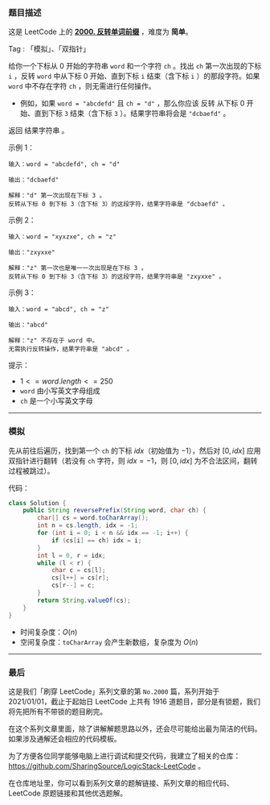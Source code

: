 ### 题目描述

这是 LeetCode 上的 **[2000. 反转单词前缀](https://leetcode-cn.com/problems/reverse-prefix-of-word/solution/gong-shui-san-xie-jian-dan-shuang-zhi-zh-dp9u/)** ，难度为 **简单**。

Tag : 「模拟」、「双指针」



给你一个下标从 $0$ 开始的字符串 `word` 和一个字符 `ch` 。找出 `ch` 第一次出现的下标 `i` ，反转 `word` 中从下标 $0$ 开始、直到下标 `i` 结束（含下标 `i` ）的那段字符。如果 `word` 中不存在字符 `ch` ，则无需进行任何操作。

* 例如，如果 `word = "abcdefd"` 且 `ch = "d"` ，那么你应该 反转 从下标 $0$ 开始、直到下标 `3` 结束（含下标 `3` ）。结果字符串将会是 `"dcbaefd"` 。

返回 结果字符串 。

示例 1：
```
输入：word = "abcdefd", ch = "d"

输出："dcbaefd"

解释："d" 第一次出现在下标 3 。 
反转从下标 0 到下标 3（含下标 3）的这段字符，结果字符串是 "dcbaefd" 。
```
示例 2：
```
输入：word = "xyxzxe", ch = "z"

输出："zxyxxe"

解释："z" 第一次也是唯一一次出现是在下标 3 。
反转从下标 0 到下标 3（含下标 3）的这段字符，结果字符串是 "zxyxxe" 。
```
示例 3：
```
输入：word = "abcd", ch = "z"

输出："abcd"

解释："z" 不存在于 word 中。
无需执行反转操作，结果字符串是 "abcd" 。
```

提示：
* $1 <= word.length <= 250$
* `word` 由小写英文字母组成
* `ch` 是一个小写英文字母

---

### 模拟

先从前往后遍历，找到第一个 `ch` 的下标 $idx$（初始值为 $-1$），然后对 $[0, idx]$ 应用双指针进行翻转（若没有 `ch` 字符，则 $idx = -1$，则 $[0, idx]$ 为不合法区间，翻转过程被跳过）。

代码：
```Java
class Solution {
    public String reversePrefix(String word, char ch) {
        char[] cs = word.toCharArray();
        int n = cs.length, idx = -1;
        for (int i = 0; i < n && idx == -1; i++) {
            if (cs[i] == ch) idx = i;
        }
        int l = 0, r = idx;
        while (l < r) {
            char c = cs[l];
            cs[l++] = cs[r];
            cs[r--] = c;
        }
        return String.valueOf(cs);
    }
}
```
* 时间复杂度：$O(n)$
* 空间复杂度：`toCharArray` 会产生新数组，复杂度为 $O(n)$

---

### 最后

这是我们「刷穿 LeetCode」系列文章的第 `No.2000` 篇，系列开始于 2021/01/01，截止于起始日 LeetCode 上共有 1916 道题目，部分是有锁题，我们将先把所有不带锁的题目刷完。

在这个系列文章里面，除了讲解解题思路以外，还会尽可能给出最为简洁的代码。如果涉及通解还会相应的代码模板。

为了方便各位同学能够电脑上进行调试和提交代码，我建立了相关的仓库：https://github.com/SharingSource/LogicStack-LeetCode 。

在仓库地址里，你可以看到系列文章的题解链接、系列文章的相应代码、LeetCode 原题链接和其他优选题解。

